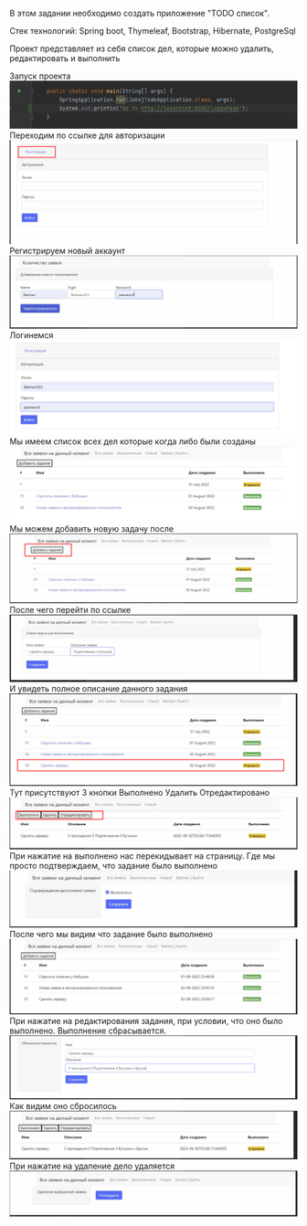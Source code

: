 В этом задании  необходимо создать приложение "TODO список".

Стек технологий: Spring boot, Thymeleaf, Bootstrap, Hibernate, PostgreSql 

Проект представляет из себя список дел, которые можно удалить, редактировать и выполнить

Запуск проекта 
![img.png](image/img.png)
Переходим по ссылке для авторизации
![img_1.png](image/img_1.png)
Регистрируем новый аккаунт
![img_2.png](image/img_2.png)
Логинемся
![img_3.png](image/img_3.png)
Мы имеем список всех дел которые когда либо были созданы
![img_4.png](image/img_4.png)
Мы можем добавить новую задачу после
![img_5.png](image/img_5.png)
После чего перейти по ссылке
![img_6.png](image/img_6.png)
И увидеть полное описание данного задания
![img_7.png](image/img_7.png)
Тут присутствуют 3 кнопки Выполнено Удалить Отредактировано 
![img_8.png](image/img_8.png)
При нажатие на выполнено нас перекидывает на страницу. Где мы просто подтверждаем, что задание было выполнено
![img_9.png](image/img_9.png)
После чего мы видим что задание было выполнено
![img_10.png](image/img_10.png)
При нажатие на редактирования задания, при условии, что оно было выполнено. Выполнение сбрасывается.
![img_11.png](image/img_11.png)
Как видим оно сбросилось
![img_12.png](image/img_12.png)
При нажатие на удаление дело удаляется
![img_13.png](img_13.png)
